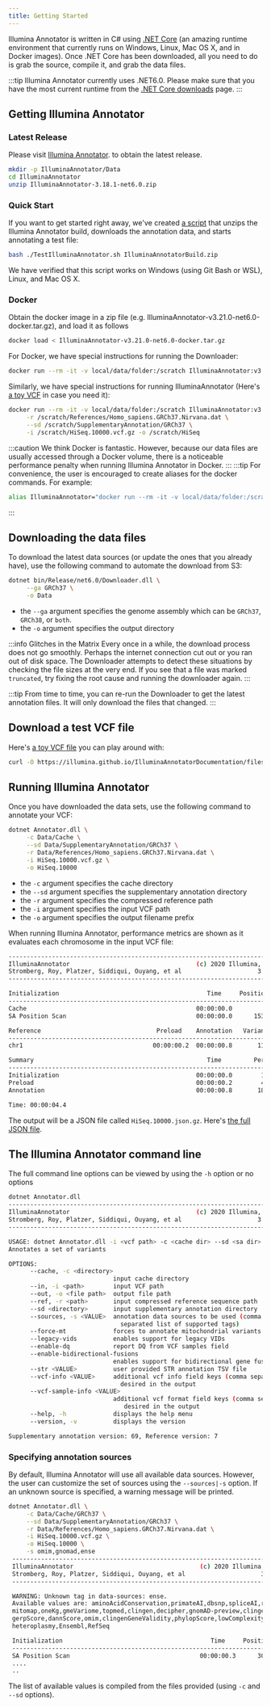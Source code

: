 ```yaml
---
title: Getting Started
---
```


Illumina Annotator is written in C# using [.NET Core](https://www.microsoft.com/net/download/core) (an amazing runtime environment that currently runs on Windows, Linux, Mac OS X, and in Docker images). Once .NET Core has been downloaded, all you need to do is grab the source, compile it, and grab the data files.

:::tip
Illumina Annotator currently uses .NET6.0. Please make sure that you have the most current runtime from the [.NET Core downloads](https://www.microsoft.com/net/download/core) page.
:::

## Getting Illumina Annotator

### Latest Release
Please visit [Illumina Annotator](https://developer.illumina.com/IlluminaAnnotator). to obtain the latest release.

```bash
mkdir -p IlluminaAnnotator/Data
cd IlluminaAnnotator
unzip IlluminaAnnotator-3.18.1-net6.0.zip
```

### Quick Start
If you want to get started right away, we've created [a script](TestIlluminaAnnotator.sh) that unzips the Illumina Annotator build, downloads the annotation data, and starts annotating a test file:

```bash
bash ./TestIlluminaAnnotator.sh IlluminaAnnotatorBuild.zip
```
We have verified that this script works on Windows (using Git Bash or WSL), Linux, and Mac OS X.

### Docker

Obtain the docker image in a zip file (e.g. IlluminaAnnotator-v3.21.0-net6.0-docker.tar.gz), and load it as follows

```bash
docker load < IlluminaAnnotator-v3.21.0-net6.0-docker.tar.gz
```

For Docker, we have special instructions for running the Downloader:

```bash
docker run --rm -it -v local/data/folder:/scratch IlluminaAnnotator:v3.21.0 Downloader --ga GRCh37 -o /scratch
```

Similarly, we have special instructions for running IlluminaAnnotator (Here's [a toy VCF](https://illumina.github.io/IlluminaAnnotatorDocumentation/files/HiSeq.10000.vcf.gz) in case you need it):

```bash
docker run --rm -it -v local/data/folder:/scratch IlluminaAnnotator:v3.21.0 IlluminaAnnotator -c /scratch/Cache/ \
     -r /scratch/References/Homo_sapiens.GRCh37.Nirvana.dat \
     --sd /scratch/SupplementaryAnnotation/GRCh37 \
     -i /scratch/HiSeq.10000.vcf.gz -o /scratch/HiSeq
```
:::caution
We think Docker is fantastic. However, because our data files are usually accessed through a Docker volume, there is a noticeable performance penalty when running Illumina Annotator in Docker.
:::
:::tip
For convenience, the user is encouraged to create aliases for the docker commands. For example:
```bash
alias IlluminaAnnotator="docker run --rm -it -v local/data/folder:/scratch IlluminaAnnotator:v3.21.0 IlluminaAnnotator"
```
:::

## Downloading the data files

To download the latest data sources (or update the ones that you already have), use the following command to automate the download from S3:

```bash
dotnet bin/Release/net6.0/Downloader.dll \
     --ga GRCh37 \
     -o Data
```

* the `--ga` argument specifies the genome assembly which can be `GRCh37`, `GRCh38`, or `both`.
* the `-o` argument specifies the output directory

:::info Glitches in the Matrix
Every once in a while, the download process does not go smoothly. Perhaps the internet connection cut out or you ran out of disk space. The Downloader attempts to detect these situations by checking the file sizes at the very end. If you see that a file was marked `truncated`, try fixing the root cause and running the downloader again.
:::

:::tip
From time to time, you can re-run the Downloader to get the latest annotation files. It will only download the files that changed.
:::

## Download a test VCF file

Here's [a toy VCF file](https://illumina.github.io/IlluminaAnnotatorDocumentation/files/HiSeq.10000.vcf.gz) you can play around with:

```bash
curl -O https://illumina.github.io/IlluminaAnnotatorDocumentation/files/HiSeq.10000.vcf.gz
```

## Running Illumina Annotator

Once you have downloaded the data sets, use the following command to annotate your VCF:

```bash
dotnet Annotator.dll \
     -c Data/Cache \
     --sd Data/SupplementaryAnnotation/GRCh37 \
     -r Data/References/Homo_sapiens.GRCh37.Nirvana.dat \
     -i HiSeq.10000.vcf.gz \
     -o HiSeq.10000
```

* the `-c` argument specifies the cache directory
* the `--sd` argument specifies the supplementary annotation directory
* the `-r` argument specifies the compressed reference path
* the `-i` argument specifies the input VCF path
* the `-o` argument specifies the output filename prefix

When running Illumina Annotator, performance metrics are shown as it evaluates each chromosome in the input VCF file:

```bash
---------------------------------------------------------------------------
IlluminaAnnotator                                   (c) 2020 Illumina, Inc.
Stromberg, Roy, Platzer, Siddiqui, Ouyang, et al                     3.21.0
---------------------------------------------------------------------------

Initialization                                         Time     Positions/s
---------------------------------------------------------------------------
Cache                                               00:00:00.0
SA Position Scan                                    00:00:00.0      153,634

Reference                                Preload    Annotation   Variants/s
---------------------------------------------------------------------------
chr1                                    00:00:00.2  00:00:00.8       11,873

Summary                                                Time         Percent
---------------------------------------------------------------------------
Initialization                                      00:00:00.0        1.5 %
Preload                                             00:00:00.2        4.9 %
Annotation                                          00:00:00.8       18.5 %

Time: 00:00:04.4
```

The output will be a JSON file called `HiSeq.10000.json.gz`. Here's [the full JSON file](https://illumina.github.io/IlluminaAnnotatorDocumentation/files/HiSeq.10000.json.gz).

## The Illumina Annotator command line
The full command line options can be viewed by using the `-h` option or no options
```bash
dotnet Annotator.dll
---------------------------------------------------------------------------
IlluminaAnnotator                                   (c) 2020 Illumina, Inc.
Stromberg, Roy, Platzer, Siddiqui, Ouyang, et al                     3.21.0
---------------------------------------------------------------------------

USAGE: dotnet Annotator.dll -i <vcf path> -c <cache dir> --sd <sa dir> -r <ref path> -o <base output filename>
Annotates a set of variants

OPTIONS:
      --cache, -c <directory>
                             input cache directory
      --in, -i <path>        input VCF path
      --out, -o <file path>  output file path
      --ref, -r <path>       input compressed reference sequence path
      --sd <directory>       input supplementary annotation directory
      --sources, -s <VALUE>  annotation data sources to be used (comma
                               separated list of supported tags)
      --force-mt             forces to annotate mitochondrial variants
      --legacy-vids          enables support for legacy VIDs
      --enable-dq            report DQ from VCF samples field
      --enable-bidirectional-fusions
                             enables support for bidirectional gene fusions
      --str <VALUE>          user provided STR annotation TSV file
      --vcf-info <VALUE>     additional vcf info field keys (comma separated)
                               desired in the output
      --vcf-sample-info <VALUE>
                             additional vcf format field keys (comma separated)
                                desired in the output
      --help, -h             displays the help menu
      --version, -v          displays the version

Supplementary annotation version: 69, Reference version: 7
```
### Specifying annotation sources
By default, Illumina Annotator will use all available data sources. However, the user can customize the set of sources using the `--sources|-s` option. If an unknown source is specified, a warning message will be printed.
```bash
dotnet Annotator.dll \
     -c Data/Cache/GRCh37 \
     --sd Data/SupplementaryAnnotation/GRCh37 \
     -r Data/References/Homo_sapiens.GRCh37.Nirvana.dat \
     -i HiSeq.10000.vcf.gz \
     -o HiSeq.10000 \
	 -s omim,gnomad,ense
 ---------------------------------------------------------------------------
 IlluminaAnnotator                                   (c) 2020 Illumina, Inc.
 Stromberg, Roy, Platzer, Siddiqui, Ouyang, et al                     3.21.0
 ---------------------------------------------------------------------------

 WARNING: Unknown tag in data-sources: ense.
 Available values are: aminoAcidConservation,primateAI,dbsnp,spliceAI,revel,cosmic,clinvar,gnomad,
 mitomap,oneKg,gmeVariome,topmed,clingen,decipher,gnomAD-preview,clingenDosageSensitivityMap,
 gerpScore,dannScore,omim,clingenGeneValidity,phylopScore,lowComplexityRegion,refMinor,
 heteroplasmy,Ensembl,RefSeq

 Initialization                                         Time     Positions/s
 ---------------------------------------------------------------------------
 SA Position Scan                                    00:00:00.3      307,966
 ....
 ..
```
The list of available values is compiled from the files provided (using `-c` and `--sd` options).
